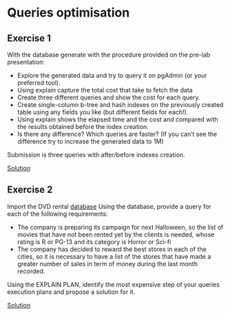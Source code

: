 # Queries optimisation
## Exercise 1
With the database generate with the procedure provided on the pre-lab presentation:
- Explore the generated data and try to query it on pgAdmin (or your preferred tool).
- Using explain capture the total cost that take to fetch the data
- Create three different queries and show the cost for each query.
- Create single-column b-tree and hash indexes on the previously created table using any fields you like (but different fields for each!).
- Using explain shows the elapsed time and the cost and compared with the results obtained before the index creation.
- Is there any difference? Which queries are faster? (If you can’t see the difference try to increase the generated data to 1M)

Submission is three queries with after/before indexes creation.

[Solution](./ex1.sql)

## Exercise 2
Import the DVD rental [database](./dvdrental.zip)
Using the database, provide a query for each of the following requirements: 
- The company is preparing its campaign for next Halloween, so the list of movies that have not been rented yet by the clients is needed, whose rating is R or PG-13 and its category is Horror or Sci-fi
- The company has decided to reward the best stores in each of the cities, so it is necessary to have a list of the stores that have made a greater number of sales in term of money during the last month recorded.

Using the EXPLAIN PLAN, identify the most expensive step of your queries execution plans and propose a solution for it.

[Solution](./ex2.sql)
